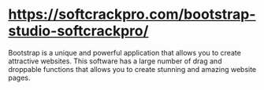 # https://softcrackpro.com/bootstrap-studio-softcrackpro/
Bootstrap is a unique and powerful application that allows you to create attractive websites. This software has a large number of drag and droppable functions that allows you to create stunning and amazing website pages.
